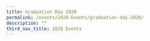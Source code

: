 ```yaml
---
title: Graduation Day 2020
permalink: /events/2020-Events/graduation-day-2020/
description: ""
third_nav_title: 2020 Events
---
```

